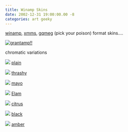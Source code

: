 ```yaml
---
title: Winamp Skins
date: 2002-12-31 19:00:00.00 -8
categories: art geeky
---
```

[winamp](http://www.winamp.com), [xmms](http://www.xmms.org/), [gqmeg](http://gqmpeg.sourceforge.net/) (pick your poison) format skins….


[![grantamp!!](/images/ampthumb_gray.gif) ](/files/grantamp.wsz)

chromatic variations


![](/images/default_box.gif)
[plain](/files/grantamp.wsz)

![](/images/thrashy_box.gif)
[thrashy](/files/grantamp_Thrashy.wsz)

![](/images/ben_box.gif)
[mayo](/files/grantamp_Ben.wsz)

![](/images/shad_box.gif)
[Elam](/files/grantamp_Elam.wsz)

![](/images/citrus_box.gif)
[citrus](/files/grantamp_citrus.wsz)

![](/images/black_box.gif)
[black](/files/grantamp_black.wsz)

![](/images/amber_box.gif)
[amber](/files/grantamp_amber.wsz)

